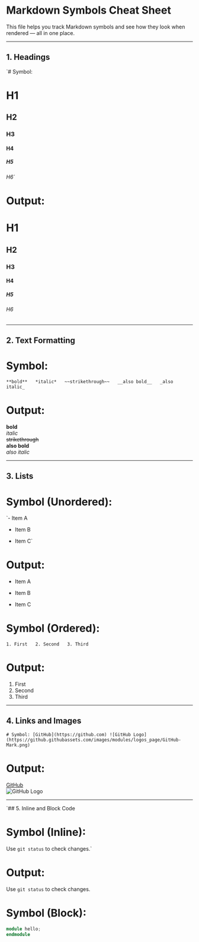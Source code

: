 # Markdown Symbols Cheat Sheet

This file helps you track Markdown symbols and see how they look when rendered — all in one place.

---

## 1. Headings

`# Symbol:
# H1
## H2
### H3
#### H4
##### H5
###### H6`

# Output:
# H1
## H2
### H3
#### H4
##### H5
###### H6

---

## 2. Text Formatting

# Symbol:
`**bold**  
*italic*  
~~strikethrough~~  
__also bold__  
_also italic_`

# Output:
**bold**  
*italic*  
~~strikethrough~~  
__also bold__  
_also italic_

---

## 3. Lists

# Symbol (Unordered):
`- Item A  
* Item B  
+ Item C`

# Output:
- Item A  
* Item B  
+ Item C

# Symbol (Ordered):
`1. First  
2. Second  
3. Third`

# Output:
1. First  
2. Second  
3. Third

---

## 4. Links and Images

`# Symbol:
[GitHub](https://github.com)
![GitHub Logo](https://github.githubassets.com/images/modules/logos_page/GitHub-Mark.png)`

# Output:  
[GitHub](https://github.com)  
![GitHub Logo](https://github.githubassets.com/images/modules/logos_page/GitHub-Mark.png)

---

`## 5. Inline and Block Code

# Symbol (Inline):  
Use `git status` to check changes.`

# Output:  
Use `git status` to check changes.

# Symbol (Block):  
```verilog
module hello;
endmodule
